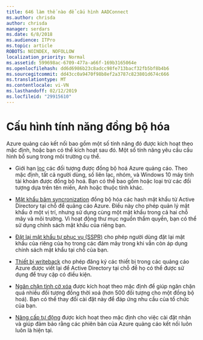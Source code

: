 ```yaml
---
title: 646 làm thế nào để cấu hình AADConnect
ms.author: chrisda
author: chrisda
manager: serdars
ms.date: 6/8/2018
ms.audience: ITPro
ms.topic: article
ROBOTS: NOINDEX, NOFOLLOW
localization_priority: Normal
ms.assetid: 599698ac-6709-477a-a66f-169b3165064e
ms.openlocfilehash: dd6d6986b23c8adcc98fe713bacf32fb5bf8b4b6
ms.sourcegitcommit: dd43cc0a9470f98b8ef2a3787c823801d674c666
ms.translationtype: MT
ms.contentlocale: vi-VN
ms.lasthandoff: 02/12/2019
ms.locfileid: "29915610"
---
```

# <a name="configure-sync-features"></a>Cấu hình tính năng đồng bộ hóa

Azure quảng cáo kết nối bao gồm một số tính năng đó được kích hoạt theo mặc định, hoặc bạn có thể kích hoạt sau đó. Một số tính năng yêu cầu cấu hình bổ sung trong môi trường cụ thể.
  
- Giới hạn [lọc](https://docs.microsoft.com/azure/active-directory/connect/active-directory-aadconnectsync-configure-filtering) các đối tượng được đồng bộ hoá Azure quảng cáo. Theo mặc định, tất cả người dùng, số liên lạc, nhóm, và Windows 10 máy tính tài khoản được đồng bộ hoá. Bạn có thể bao gồm hoặc loại trừ các đối tượng dựa trên tên miền, Anh hoặc thuộc tính khác. 
    
- [Mật khẩu băm syncronization](https://docs.microsoft.com/azure/active-directory/connect/active-directory-aadconnectsync-implement-password-hash-synchronization) đồng bộ hóa các hash mật khẩu từ Active Directory tại chỗ để quảng cáo Azure. Điều này cho phép quản lý mật khẩu ở một vị trí, nhưng sử dụng cùng một mật khẩu trong cả hai chỗ mây và môi trường. Vì hoạt động thư mục nguồn thẩm quyền, bạn có thể sử dụng chính sách mật khẩu của riêng bạn. 
    
- [Đặt lại mật khẩu tự phục vụ (SSPR)](https://docs.microsoft.com/azure/active-directory/authentication/quickstart-sspr) cho phép người dùng đặt lại mật khẩu của riêng của họ trong các đám mây trong khi vẫn còn áp dụng chính sách mật khẩu tại chỗ của bạn. 
    
- [Thiết bị writeback](https://docs.microsoft.com/azure/active-directory/connect/active-directory-aadconnect-feature-device-writeback) cho phép đăng ký các thiết bị trong các quảng cáo Azure được viết lại để Active Directory tại chỗ để họ có thể được sử dụng để truy cập có điều kiện. 
    
- [Ngăn chặn tình cờ xóa](https://docs.microsoft.com/azure/active-directory/connect/active-directory-aadconnectsync-feature-prevent-accidental-deletes) được kích hoạt theo mặc định để giúp ngăn chặn quá nhiều đối tượng đồng thời xoá (hơn 500 đối tượng cho một đồng bộ hoá). Bạn có thể thay đổi cài đặt này để đáp ứng nhu cầu của tổ chức của bạn. 
    
- [Nâng cấp tự động](https://docs.microsoft.com/azure/active-directory/connect/active-directory-aadconnect-feature-automatic-upgrade) được kích hoạt theo mặc định cho việc cài đặt nhận và giúp đảm bảo rằng các phiên bản của Azure quảng cáo kết nối luôn luôn là hiện tại. 
    

